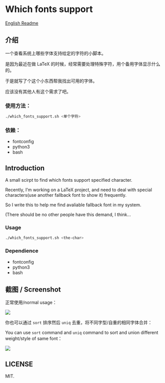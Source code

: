 # Which fonts support

[English Readme](#introduction)

## 介绍

一个查看系统上哪些字体支持给定的字符的小脚本。

是因为最近在做 LaTeX 的时候，经常需要处理特殊字符，用个备用字体显示什么的。

于是就写了个这个小东西帮我找出可用的字体。

应该没有其他人有这个需求了吧。

### 使用方法：

```bash
./which_fonts_support.sh <单个字符>
```

### 依赖：

* fontconfig
* python3
* bash

## Introduction

A small scirpt to find which fonts support specified character.

Recently, I'm working on a LaTeX project, and need to deal with special characters(use another fallback font to show it) frequently.

So I write this to help me find avaliable fallback font in my system.

(There should be no other people have this demand, I think...

### Usage

```bash
./which_fonts_support.sh <the-char>
```

### Dependience

* fontconfig
* python3
* bash

## 截图 / Screenshot

正常使用/normal usage：

![][screen-shot-normal]

你也可以通过 `sort` 排序然后 `uniq` 去重，将不同字型/自重的相同字体合并：

You can use `sort` command and `uniq` command to sort and union different weight/style of same font：

![][screen-shot-sort-uniq]

## LICENSE

MIT.

[screen-shot-normal]: http://rikka-10066868.image.myqcloud.com/5da3375e-953c-4f63-9afb-ab42177b0fae.png
[screen-shot-sort-uniq]: http://rikka-10066868.image.myqcloud.com/d1738c23-97a8-4167-8daf-7b48a7baecbd.png
